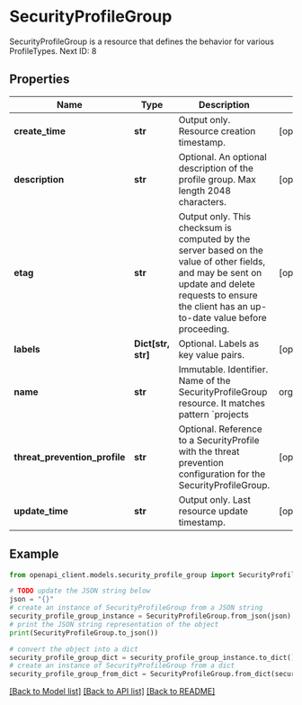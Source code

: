 # SecurityProfileGroup

SecurityProfileGroup is a resource that defines the behavior for various ProfileTypes. Next ID: 8

## Properties

Name | Type | Description | Notes
------------ | ------------- | ------------- | -------------
**create_time** | **str** | Output only. Resource creation timestamp. | [optional] [readonly] 
**description** | **str** | Optional. An optional description of the profile group. Max length 2048 characters. | [optional] 
**etag** | **str** | Output only. This checksum is computed by the server based on the value of other fields, and may be sent on update and delete requests to ensure the client has an up-to-date value before proceeding. | [optional] [readonly] 
**labels** | **Dict[str, str]** | Optional. Labels as key value pairs. | [optional] 
**name** | **str** | Immutable. Identifier. Name of the SecurityProfileGroup resource. It matches pattern &#x60;projects|organizations/*/locations/{location}/securityProfileGroups/{security_profile_group}&#x60;. | [optional] 
**threat_prevention_profile** | **str** | Optional. Reference to a SecurityProfile with the threat prevention configuration for the SecurityProfileGroup. | [optional] 
**update_time** | **str** | Output only. Last resource update timestamp. | [optional] [readonly] 

## Example

```python
from openapi_client.models.security_profile_group import SecurityProfileGroup

# TODO update the JSON string below
json = "{}"
# create an instance of SecurityProfileGroup from a JSON string
security_profile_group_instance = SecurityProfileGroup.from_json(json)
# print the JSON string representation of the object
print(SecurityProfileGroup.to_json())

# convert the object into a dict
security_profile_group_dict = security_profile_group_instance.to_dict()
# create an instance of SecurityProfileGroup from a dict
security_profile_group_from_dict = SecurityProfileGroup.from_dict(security_profile_group_dict)
```
[[Back to Model list]](../README.md#documentation-for-models) [[Back to API list]](../README.md#documentation-for-api-endpoints) [[Back to README]](../README.md)


